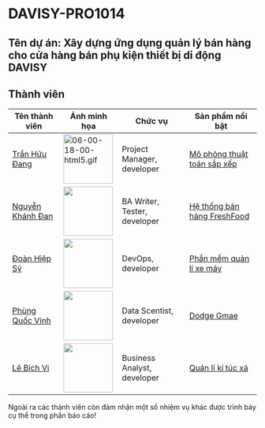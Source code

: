 # DAVISY-PRO1014

## Tên dự án: Xây dựng ứng dụng quản lý bán hàng cho cửa hàng bán phụ kiện thiết bị di động DAVISY


## Thành viên
| Tên thành viên                                             | Ảnh minh họa                                                                                                                                     | Chức vụ                  | Sản phẩm nổi bật                                                                        |
| -----------------------------------------------------------| -------------------------------------------------------------------------------------------------------------------------------------------------| ------------------------ | --------------------------------------------------------------------------------------- |
| [Trần Hữu Đang](https://github.com/Theanishtar)            | <img src="https://raw.githubusercontent.com/echhoclaptrinh/Image/main/gif-flog/pepefrg-55.gif" title="" alt="06-00-18-00-html5.gif" width="100"> | Project Manager, developer          | [Mô phỏng thuật toán sắp xếp](https://github.com/TheanIshtar/simulation-sort-algorithm) |
| [Nguyễn Khánh Đan](https://github.com/nguyenkhanhdan)      | <img src="https://raw.githubusercontent.com/echhoclaptrinh/Image/main/gif-flog/zQRCHEK.gif" width="100">                                 | BA Writer, Tester, developer        | [Hệ thống bán hàng FreshFood](https://github.com/NguyenKhanhDan/FreshFood)              |
| [Đoàn Hiệp Sỹ](https://github.com/DoanSy166)               | <img src="https://raw.githubusercontent.com/echhoclaptrinh/Image/main/gif-flog/f5f.gif" width="100">                                             | DevOps, developer                   | [Phần mềm quản lí xe máy](https://github.com/DoanSy16/biker-shop-manager)               |
| [Phùng Quốc Vinh](https://github.com/Dinhisme)             | <img src="https://raw.githubusercontent.com/echhoclaptrinh/Image/main/gif-flog/pepefrg-72.gif" width="100">                                      | Data Scentist, developer            | [Dodge Gmae](https://github.com/Dinhisme/DodgeGame)                                                                     |
| [Lê Bích Vi](https://github.com/TheBank0911)               | <img src="https://raw.githubusercontent.com/echhoclaptrinh/Image/main/gif-flog/pepefrg-34.gif" width="100">                                      | Business Analyst, developer         | [Quản lí kí túc xá](https://github.com/TheBank0911/Quanlikitucxa)                                                                      |

Ngoài ra các thành viên còn đảm nhận một số nhiệm vụ khác được trình bày cụ thể trong phần báo cáo!
